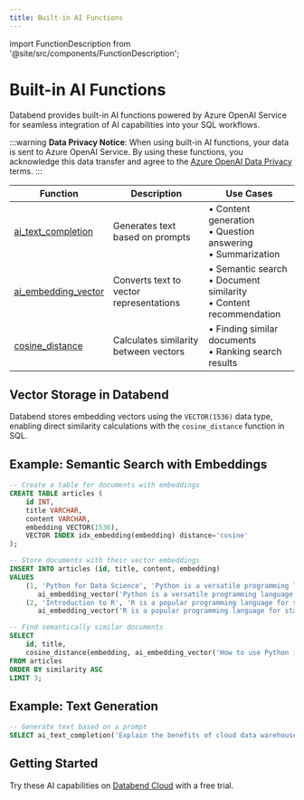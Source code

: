```yaml
---
title: Built-in AI Functions
---
```


import FunctionDescription from '@site/src/components/FunctionDescription';
<FunctionDescription description="Introduced or updated: v1.2.777"/>

# Built-in AI Functions

Databend provides built-in AI functions powered by Azure OpenAI Service for seamless integration of AI capabilities into your SQL workflows.

:::warning
**Data Privacy Notice**: When using built-in AI functions, your data is sent to Azure OpenAI Service. By using these functions, you acknowledge this data transfer and agree to the [Azure OpenAI Data Privacy](https://learn.microsoft.com/en-us/legal/cognitive-services/openai/data-privacy) terms.
:::

| Function | Description | Use Cases |
|----------|-------------|-----------|
| [ai_text_completion](/sql/sql-functions/ai-functions/ai-text-completion) | Generates text based on prompts | • Content generation<br/>• Question answering<br/>• Summarization |
| [ai_embedding_vector](/sql/sql-functions/ai-functions/ai-embedding-vector) | Converts text to vector representations | • Semantic search<br/>• Document similarity<br/>• Content recommendation |
| [cosine_distance](/sql/sql-functions/vector-distance-functions/vector-cosine-distance) | Calculates similarity between vectors | • Finding similar documents<br/>• Ranking search results |

## Vector Storage in Databend

Databend stores embedding vectors using the `VECTOR(1536)` data type, enabling direct similarity calculations with the `cosine_distance` function in SQL.

## Example: Semantic Search with Embeddings

```sql
-- Create a table for documents with embeddings
CREATE TABLE articles (
    id INT,
    title VARCHAR,
    content VARCHAR,
    embedding VECTOR(1536),
    VECTOR INDEX idx_embedding(embedding) distance='cosine'
);

-- Store documents with their vector embeddings
INSERT INTO articles (id, title, content, embedding)
VALUES
    (1, 'Python for Data Science', 'Python is a versatile programming language...', 
       ai_embedding_vector('Python is a versatile programming language...')),
    (2, 'Introduction to R', 'R is a popular programming language for statistics...', 
       ai_embedding_vector('R is a popular programming language for statistics...'));

-- Find semantically similar documents
SELECT
    id, title,
    cosine_distance(embedding, ai_embedding_vector('How to use Python in data analysis?')) AS similarity
FROM articles
ORDER BY similarity ASC
LIMIT 3;
```

## Example: Text Generation

```sql
-- Generate text based on a prompt
SELECT ai_text_completion('Explain the benefits of cloud data warehouses in three points:') AS completion;
```

## Getting Started

Try these AI capabilities on [Databend Cloud](https://databend.com) with a free trial.